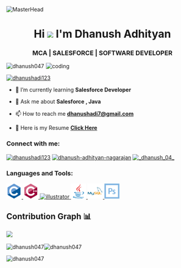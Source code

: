 ![MasterHead](https://previews.123rf.com/images/karpenkoilia/karpenkoilia1801/karpenkoilia180100060/94056117-conceito-de-linha-vetorial-para-ci%C3%AAncia-da-computa%C3%A7%C3%A3o-web-banner-linear-para-programa%C3%A7%C3%A3o-.jpg)
<h1 align="center">Hi <img src="https://c.tenor.com/Wx9IEmZZXSoAAAAi/hi.gif" width=35> I'm Dhanush Adhityan </h1>
<h3 align="center">MCA | SALESFORCE | SOFTWARE DEVELOPER</h3>
<img align="right" alt="coding" width="400" src="https://c.tenor.com/NOYF3f82b_gAAAAC/programmer.gif">


<p align="left"> <img src="https://komarev.com/ghpvc/?username=dhanush047&label=Profile%20views&color=0e75b6&style=flat" alt="dhanush047" /> </p>

<p align="left"> <a href="https://twitter.com/dhanushadi123" target="blank"><img src="https://img.shields.io/twitter/follow/dhanushadi123?logo=twitter&style=for-the-badge" alt="dhanushadi123" /></a> </p>

- 🌱 I’m currently learning **Salesforce Developer**

- 💬 Ask me about **Salesforce , Java**

- 📫 How to reach me **dhanushadi7@gmail.com**

- 📄 Here is my Resume **[Click Here](https://drive.google.com/file/d/1TOQ9JJjU0Zzfi-jBiM-XTztNwGebPEv7/view?usp=sharing)**

<h3 align="left">Connect with me:</h3>
<p align="left">
<a href="https://twitter.com/dhanushadi123" target="blank"><img align="center" src="https://raw.githubusercontent.com/rahuldkjain/github-profile-readme-generator/master/src/images/icons/Social/twitter.svg" alt="dhanushadi123" height="30" width="40" /></a>
<a href="https://linkedin.com/in/dhanush-adhityan-nagarajan" target="blank"><img align="center" src="https://raw.githubusercontent.com/rahuldkjain/github-profile-readme-generator/master/src/images/icons/Social/linked-in-alt.svg" alt="dhanush-adhityan-nagarajan" height="30" width="40" /></a>
<a href="https://instagram.com/_dhanush_04_" target="blank"><img align="center" src="https://raw.githubusercontent.com/rahuldkjain/github-profile-readme-generator/master/src/images/icons/Social/instagram.svg" alt="_dhanush_04_" height="30" width="40" /></a>
</p>

<h3 align="left">Languages and Tools:</h3>
<p align="left"> <a href="https://www.cprogramming.com/" target="_blank" rel="noreferrer"> <img src="https://raw.githubusercontent.com/devicons/devicon/master/icons/c/c-original.svg" alt="c" width="40" height="40"/> </a> <a href="https://www.w3schools.com/cpp/" target="_blank" rel="noreferrer"> <img src="https://raw.githubusercontent.com/devicons/devicon/master/icons/cplusplus/cplusplus-original.svg" alt="cplusplus" width="40" height="40"/> </a> <a href="https://www.adobe.com/in/products/illustrator.html" target="_blank" rel="noreferrer"> <img src="https://www.vectorlogo.zone/logos/adobe_illustrator/adobe_illustrator-icon.svg" alt="illustrator" width="40" height="40"/> </a> <a href="https://www.java.com" target="_blank" rel="noreferrer"> <img src="https://raw.githubusercontent.com/devicons/devicon/master/icons/java/java-original.svg" alt="java" width="40" height="40"/> </a> <a href="https://www.mysql.com/" target="_blank" rel="noreferrer"> <img src="https://raw.githubusercontent.com/devicons/devicon/master/icons/mysql/mysql-original-wordmark.svg" alt="mysql" width="40" height="40"/> </a> <a href="https://www.photoshop.com/en" target="_blank" rel="noreferrer"> <img src="https://raw.githubusercontent.com/devicons/devicon/master/icons/photoshop/photoshop-line.svg" alt="photoshop" width="40" height="40"/> </a> </p>

## Contribution Graph 📊
<img
     src="https://activity-graph.herokuapp.com/graph?username=dhanush047&theme=github"
     />
     
<p><img align="left" src="https://github-readme-stats.vercel.app/api/top-langs?username=dhanush047&show_icons=true&locale=en&layout=compact" alt="dhanush047" /></p>

<p>&nbsp;<img align="left" src="https://github-readme-stats.vercel.app/api?username=dhanush047&show_icons=true&locale=en" alt="dhanush047" /></p>

<p><img align="left" src="https://github-readme-streak-stats.herokuapp.com/?user=dhanush047&" alt="dhanush047" /></p>



